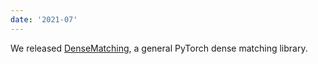 ```yaml
---
date: '2021-07'
---
```


We released [DenseMatching](https://github.com/PruneTruong/DenseMatching), a general PyTorch dense matching library.
